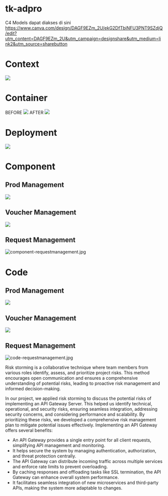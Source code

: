 # tk-adpro
C4 Models dapat diakses di sini
https://www.canva.com/design/DAGF9EZm_2U/ekG2DfTbiNFU3PNT9SZdjQ/edit?utm_content=DAGF9EZm_2U&utm_campaign=designshare&utm_medium=link2&utm_source=sharebutton

# Context
![](image/context-base.png)

# Container
BEFORE
![](image/container-base.png)
AFTER
![](image/container-afterrisk-base.png)


# Deployment
![](image/deployment-base.png)

# Component
## Prod Management
![](image/component-prodmanagement.png)
## Voucher Management
![](image/component-vouchermanagement.png)
## Request Management
![component-requestmanagement.jpg](image%2Fcomponent-requestmanagement.jpg)

# Code
## Prod Management
![](image/code-prodmanagement.png)
## Voucher Management
![](image/code-vouchermanagement.png)
## Request Management
![code-requestmanagement.jpg](image%2Fcode-requestmanagement.jpg)


Risk storming is a collaborative technique where team members from various roles identify, assess, and prioritize project risks. This method encourages open communication and ensures a comprehensive understanding of potential risks, leading to proactive risk management and informed decision-making.

In our project, we applied risk storming to discuss the potential risks of implementing an API Gateway Server. This helped us identify technical, operational, and security risks, ensuring seamless integration, addressing security concerns, and considering performance and scalability. By prioritizing these risks, we developed a comprehensive risk management plan to mitigate potential issues effectively. Implementing an API Gateway offers several benefits:

- An API Gateway provides a single entry point for all client requests, simplifying API management and monitoring.
- It helps secure the system by managing authentication, authorization, and threat protection centrally.
- The API Gateway can distribute incoming traffic across multiple services and enforce rate limits to prevent overloading.
- By caching responses and offloading tasks like SSL termination, the API Gateway can enhance overall system performance.
- It facilitates seamless integration of new microservices and third-party APIs, making the system more adaptable to changes.